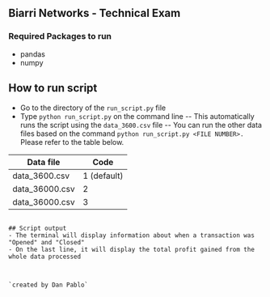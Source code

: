 
## Biarri Networks - Technical Exam

  

### Required Packages to run
-	pandas
-	numpy

## How to run script
- Go to the directory of the `run_script.py` file
- Type `python run_script.py` on the command line
-- This automatically runs the script using the `data_3600.csv` file
-- You can run the other data files based on the command 
`python run_script.py <FILE NUMBER>.` Please refer to the table below.

| Data file      	| Code 	|
|----------------	|------	|
| data_3600.csv  	| 1  (default)	|
| data_36000.csv 	| 2    	|
| data_36000.csv 	| 3    	|
```

## Script output
- The terminal will display information about when a transaction was "Opened" and "Closed"
- On the last line, it will display the total profit gained from the whole data processed



`created by Dan Pablo`